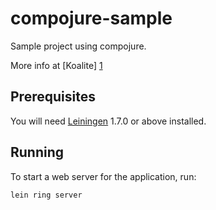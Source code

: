 # compojure-sample

Sample project using compojure.

More info at [Koalite] [1]

[1]: http://blog.koalite.com/2013/03/tutorial-compojure-i-creando-una-aplicacion-web-funcional/

## Prerequisites

You will need [Leiningen][2] 1.7.0 or above installed.

[2]: https://github.com/technomancy/leiningen

## Running

To start a web server for the application, run:

    lein ring server


